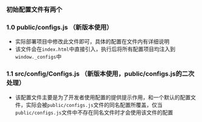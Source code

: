 ### 初始配置文件有两个


### 1.0 public/configs.js （新版本使用）

* 实际部署项目中修改此文件即可，具体的配置在文件内有详细说明
* 该文件会在```index.html```中直接引入，执行后将所有配置项目均注入到```window._configs```中

### 1.1 src/config/Configs.js （新版本使用，public/configs.js的二次处理）

* 该配置文件主要是为了开发者使用配置的提供提示作用，和一个默认的配置文件，实际会被```public/configs.js```文件的同名配置所覆盖，仅当```public/configs.js```文件中不存在同名文件时才会使用该文件的配置



